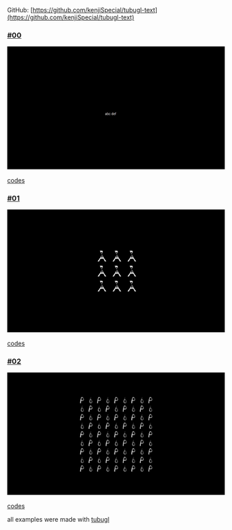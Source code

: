 
GitHub: [https://github.com/kenjiSpecial/tubugl-text](https://github.com/kenjiSpecial/tubugl-text)


### [#00](./example00/index.html)

[![](./example00/thumbnail.png)](./example00/index.html)

[codes](https://github.com/kenjiSpecial/tubugl-font/tree/master/examples/example00)

### [#01](./example01/index.html)

[![](./example01/thumbnail.png)](./example01/index.html)

[codes](https://github.com/kenjiSpecial/tubugl-font/tree/master/examples/example01)

### [#02](./example02/index.html)

[![](./example02/thumbnail.png)](./example02/index.html)

[codes](https://github.com/kenjiSpecial/tubugl-font/tree/master/examples/example02)

all examples were made with [tubugl](https://github.com/kenjiSpecial/tubugl)

